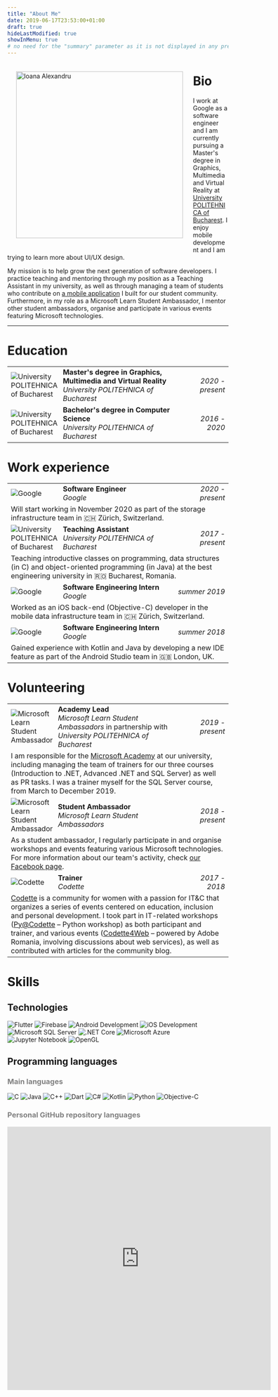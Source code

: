 ```yaml
---
title: "About Me"
date: 2019-06-17T23:53:00+01:00
draft: true
hideLastModified: true
showInMenu: true
# no need for the "summary" parameter as it is not displayed in any previews
---
```


<img style="padding: 20px" width="380" align="left" src="portrait.jpg" alt="Ioana Alexandru">

# Bio

I work at Google as a software engineer and I am currently pursuing a Master's degree in Graphics, Multimedia and Virtual Reality at <a target="_blank" href="https://upb.ro/en/">University POLITEHNICA of Bucharest</a>. I enjoy mobile development and I am trying to learn more about UI/UX design.

My mission is to help grow the next generation of software developers. I practice teaching and mentoring through my position as a Teaching Assistant in my university, as well as through managing a team of students who contribute on <a target="_blank" href="https://github.com/acs-upb-mobile/acs-upb-mobile">a mobile application</a> I built for our student community. Furthermore, in my role as a Microsoft Learn Student Ambassador, I mentor other student ambassadors, organise and participate in various events featuring Microsoft technologies.

<hr clear="left">

# Education

<table>
  <tr>
    <td style="vertical-align: middle; padding-right: 4px; width: 58px; border-bottom-width: 3px">
      <img alt="University POLITEHNICA of Bucharest" title="University POLITEHNICA of Bucharest" class="logo" src="logos/upb.png">
    </td>
    <td style="border-bottom-width: 3px">
      <h4 style="display: inline">Master's degree in Graphics, Multimedia and Virtual Reality</h4><br>
      <h6 style="display: inline">University POLITEHNICA of Bucharest</h6>
    </td>
    <td style="text-align: right; vertical-align: middle; font-style: italic; border-bottom-width: 3px">
      2020 - present
    </td>
  </tr>
  <tr>
    <td style="vertical-align: middle; padding-right: 4px; width: 58px">
      <img alt="University POLITEHNICA of Bucharest" title="University POLITEHNICA of Bucharest" class="logo" src="logos/upb.png">
    </td>
    <td>
      <h4 style="display: inline">Bachelor's degree in Computer Science</h4><br>
      <h6 style="display: inline">University POLITEHNICA of Bucharest</h6>
    </td>
    <td style="text-align: right; vertical-align: middle; font-style: italic">
      2016 - 2020
    </td>
  </tr>
</table>

# Work experience

<table>
  <tr>
    <td style="vertical-align: middle; padding-right: 4px; width: 58px">
      <img alt="Google" title="Google" class="logo" src="logos/google.svg">
    </td>
    <td>
      <h4 style="display: inline">Software Engineer</h4><br>
      <h6 style="display: inline">Google</h6>
    </td>
    <td style="text-align: right; vertical-align: middle; font-style: italic">
      2020 - present
    </td>
  </tr>
  <tr>
    <td colspan="3" style="border-bottom-width: 3px;">
      Will start working in November 2020 as part of the storage infrastructure team in 🇨🇭 Zürich, Switzerland.
    </td>
  </tr>
  <tr>
    <td style="vertical-align: middle; padding-right: 4px; width: 58px">
      <img alt="University POLITEHNICA of Bucharest" title="University POLITEHNICA of Bucharest" class="logo" src="logos/upb.png">
    </td>
    <td>
      <h4 style="display: inline">Teaching Assistant</h4><br>
      <h6 style="display: inline">University POLITEHNICA of Bucharest</h6>
    </td>
    <td style="text-align: right; vertical-align: middle; font-style: italic">
      2017 - present
    </td>
  </tr>
  <tr>
    <td colspan="3" style="border-bottom-width: 3px;">
      Teaching introductive classes on programming, data structures (in C) and object-oriented programming (in Java) at the best engineering university in 🇷🇴 Bucharest, Romania.
    </td>
  </tr>
  <tr>
    <td style="vertical-align: middle; padding-right: 4px; width: 58px">
      <img alt="Google" title="Google" class="logo" src="logos/google.svg">
    </td>
    <td>
      <h4 style="display: inline">Software Engineering Intern</h4><br>
      <h6 style="display: inline">Google</h6>
    </td>
    <td style="text-align: right; vertical-align: middle; font-style: italic">
      summer 2019
    </td>
  </tr>
  <tr>
    <td colspan="3" style="border-bottom-width: 3px;">
      Worked as an iOS back-end (Objective-C) developer in the mobile data infrastructure team in 🇨🇭 Zürich, Switzerland.
    </td>
  </tr>
  <tr>
    <td style="vertical-align: middle; padding-right: 4px; width: 58px">
      <img alt="Google" title="Google" class="logo" src="logos/google.svg">
    </td>
    <td>
      <h4 style="display: inline">Software Engineering Intern</h4><br>
      <h6 style="display: inline">Google</h6>
    </td>
    <td style="text-align: right; vertical-align: middle; font-style: italic">
      summer 2018
    </td>
  </tr>
  <tr>
    <td colspan="3" style="border-bottom-width: 0px;">
      Gained experience with Kotlin and Java by developing a new IDE feature as part of the Android Studio team in 🇬🇧 London, UK.
    </td>
  </tr>
</table>

# Volunteering

<table>
  <tr>
    <td style="vertical-align: middle; padding-right: 4px; width: 58px">
      <img alt="Microsoft Learn Student Ambassador" title="Microsoft Learn Student Ambassador" class="logo" src="logos/betamlsa.png">
    </td>
    <td>
      <h4 style="display: inline">Academy Lead</h4><br>
      <h6 style="display: inline">Microsoft Learn Student Ambassadors </h6>in partnership with<h6 style="display: inline"> University POLITEHNICA of Bucharest</h6>
    </td>
    <td style="text-align: right; vertical-align: middle; font-style: italic">
      2019 - present
    </td>
  </tr>
  <tr>
    <td colspan="3" style="border-bottom-width: 3px;">
      I am responsible for the <a target="_blank" href="https://academy.microsoft.pub.ro/">Microsoft Academy</a> at our university, including managing the team of trainers for our three courses (Introduction to .NET, Advanced .NET and SQL Server) as well as PR tasks. I was a trainer myself for the SQL Server course, from March to December 2019.
    </td>
  </tr>
  <tr>
    <td style="vertical-align: middle; padding-right: 4px; width: 58px">
      <img alt="Microsoft Learn Student Ambassador" title="Microsoft Learn Student Ambassador" class="logo" src="logos/alphamlsa.png">
    </td>
    <td>
      <h4 style="display: inline">Student Ambassador</h4><br>
      <h6 style="display: inline">Microsoft Learn Student Ambassadors</h6>
    </td>
    <td style="text-align: right; vertical-align: middle; font-style: italic">
      2018 - present
    </td>
  </tr>
  <tr>
    <td colspan="3" style="border-bottom-width: 3px;">
      As a student ambassador, I regularly participate in and organise  workshops and events featuring various Microsoft technologies. For more information about our team's activity, check <a target="_blank" href="https://www.facebook.com/microsoft.pub.ro/">our Facebook page</a>.
    </td>
  </tr>
  <tr>
    <td style="vertical-align: middle; padding-right: 4px; width: 58px">
      <img alt="Codette" title="Codette" class="logo" src="logos/codette.png">
    </td>
    <td>
      <h4 style="display: inline">Trainer</h4><br>
      <h6 style="display: inline">Codette</h6>
    </td>
    <td style="text-align: right; vertical-align: middle; font-style: italic">
      2017 - 2018
    </td>
  </tr>
  <tr>
    <td colspan="3" style="border-bottom-width: 0px;">
    <a target="_blank" href="https://codette.ro/">Codette</a> is a community for women with a passion for IT&C that organizes a series of events centered on
education, inclusion and personal development. I took part in IT-related
workshops (<a target="_blank" href="https://codette.ro/blog/pycodette-bazele-programarii-and-more/">Py@Codette</a> – Python workshop) as both participant and trainer, and various
events (<a target="_blank" href="https://blogs.adobe.com/adobelife/2017/03/23/codette4web-powered-by-adobe/">Codette4Web</a> – powered by Adobe Romania, involving discussions about web services), as well as contributed with articles for the community blog.
    </td>
  </tr>
</table>

# Skills

## Technologies

<img class="logo" alt="Flutter" title="Flutter" src="technologies/flutter.svg">
<img class="logo" alt="Firebase" title="Firebase" src="technologies/firebase.svg">
<img class="logo" alt="Android Development" title="Android Development" src="technologies/android.svg">
<img class="logo" alt="iOS Development" title="iOS Development" src="technologies/ios.svg">
<img class="logo" alt="Microsoft SQL Server" title="Microsoft SQL Server" src="technologies/sqlserver.svg">
<img class="logo" alt=".NET Core" title=".NET Core" src="technologies/netcore.svg">
<img class="logo" alt="Microsoft Azure" title="Microsoft Azure" src="technologies/azure.svg">
<img class="logo" alt="Jupyter Notebook" title="Jupyter Notebook" src="technologies/jupyternotebook.svg">
<img class="logo" alt="OpenGL" title="OpenGL" src="technologies/opengl.svg">

## Programming languages

<h3 style="color: grey;">Main languages</h3>

<img class="logo" alt="C" title="C" src="languages/c.svg">
<img class="logo" alt="Java" title="Java" src="languages/java.svg">
<img class="logo" alt="C++" title="C++" src="languages/cplusplus.svg">
<img class="logo" alt="Dart" title="Dart" src="languages/dart.svg">
<img class="logo" alt="C#" title="C#" src="languages/csharp.svg">
<img class="logo" alt="Kotlin" title="Kotlin" src="languages/kotlin.svg">
<img class="logo" alt="Python" title="Python" src="languages/python.svg">
<img class="logo" alt="Objective-C" title="Objective-C" src="languages/objectivec.svg">

<h3 style="color: grey;">Personal GitHub repository languages</h3>
<iframe style="height: 600px; width: 600px;" src="http://ionicabizau.github.io/github-profile-languages/api.html?IoanaAlexandru" frameborder="0"></iframe>
